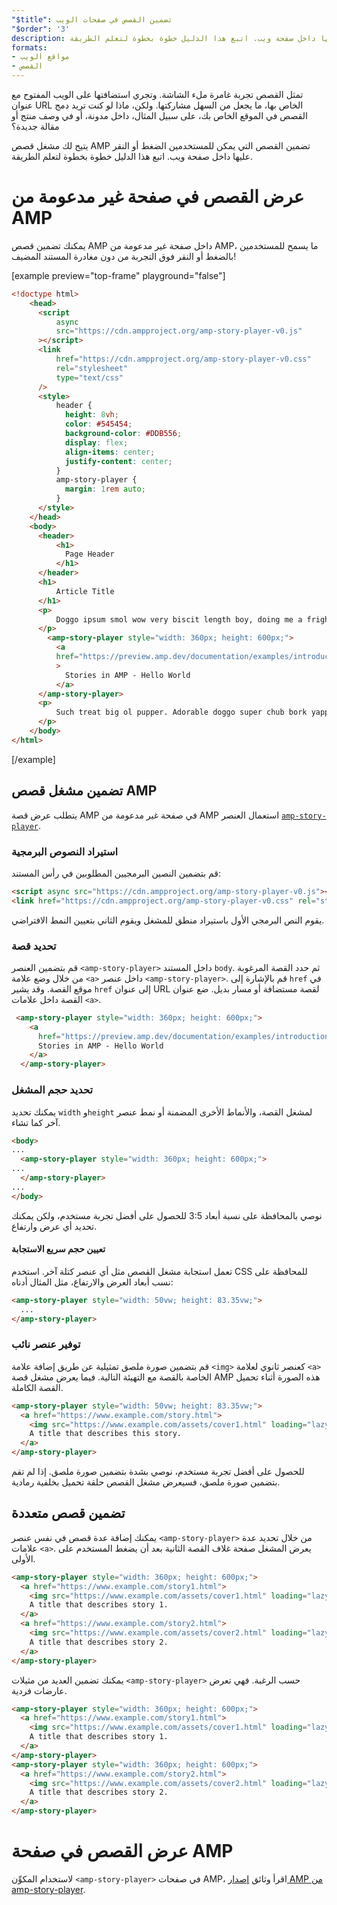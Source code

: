 ```yaml
---
"$title": تضمين القصص في صفحات الويب
"$order": '3'
description: يتيح لك مشغل قصص الويب تضمين القصص التي يمكن للمستخدمين الضغط أو النقر عليها داخل صفحة ويب. اتبع هذا الدليل خطوة بخطوة لتعلم الطريقة.
formats:
- مواقع الويب
- القصص
---
```


تمثل القصص تجربة غامرة ملء الشاشة. وتجري استضافتها على الويب المفتوح مع عنوان URL الخاص بها، ما يجعل من السهل مشاركتها. ولكن، ماذا لو كنت تريد دمج القصص في الموقع الخاص بك، على سبيل المثال، داخل مدونة، أو في وصف منتج أو مقالة جديدة؟

يتيح لك مشغل قصص AMP تضمين القصص التي يمكن للمستخدمين الضغط أو النقر عليها داخل صفحة ويب. اتبع هذا الدليل خطوة بخطوة لتعلم الطريقة.

# عرض القصص في صفحة غير مدعومة من AMP

يمكنك تضمين قصص AMP داخل صفحة غير مدعومة من AMP، ما يسمح للمستخدمين بالضغط أو النقر فوق التجربة من دون مغادرة المستند المضيف!

[example preview="top-frame" playground="false"]
```html
<!doctype html>
    <head>
      <script
          async
          src="https://cdn.ampproject.org/amp-story-player-v0.js"
      ></script>
      <link
          href="https://cdn.ampproject.org/amp-story-player-v0.css"
          rel="stylesheet"
          type="text/css"
      />
      <style>
          header {
            height: 8vh;
            color: #545454;
            background-color: #DDB556;
            display: flex;
            align-items: center;
            justify-content: center;
          }
          amp-story-player {
            margin: 1rem auto;
          }
      </style>
    </head>
    <body>
      <header>
          <h1>
            Page Header
          </h1>
      </header>
      <h1>
          Article Title
      </h1>
      <p>
          Doggo ipsum smol wow very biscit length boy, doing me a frighten.  Borking doggo doggo heckin dat tungg tho, heckin good boys. Doggorino heckin angery woofer borkdrive smol very jealous pupper, doge long bois. Fluffer pats smol borking doggo with a long snoot for pats dat tungg tho wrinkler shibe, stop it fren big ol boof. Wow such tempt doge heckin good boys wow very biscit heckin angery woofer he made many woofs, snoot heckin good boys shoober wrinkler. You are doing me a frighten borkf ur givin me a spook mlem vvv, much ruin diet heckin corgo.
      </p>
        <amp-story-player style="width: 360px; height: 600px;">
          <a
          href="https://preview.amp.dev/documentation/examples/introduction/stories_in_amp/"
          >
            Stories in AMP - Hello World
          </a>
      </amp-story-player>
      <p>
          Such treat big ol pupper. Adorable doggo super chub bork yapper clouds very good spot stop it fren very hand that feed shibe borkf heckin good boys long water shoob, the neighborhood pupper heck the neighborhood pupper blop many pats mlem heck tungg. noodle horse. Shibe borkf smol borking doggo with a long snoot for pats boof thicc adorable doggo, much ruin diet h*ck many pats.
      </p>
    </body>
</html>
```
[/example]

## تضمين مشغل قصص AMP

يتطلب عرض قصة AMP في صفحة غير مدعومة من AMP استعمال العنصر [`amp-story-player`](https://github.com/ampproject/amphtml/blob/master/spec/amp-story-player.md).

### استيراد النصوص البرمجية

قم بتضمين النصين البرمجيين المطلوبين في رأس المستند:

```html
<script async src="https://cdn.ampproject.org/amp-story-player-v0.js"></script>
<link href="https://cdn.ampproject.org/amp-story-player-v0.css" rel="stylesheet" type="text/css">
```

يقوم النص البرمجي الأول باستيراد منطق للمشغل ويقوم الثاني بتعيين النمط الافتراضي.

### تحديد قصة

قم بتضمين العنصر `<amp-story-player>` داخل المستند `body`. ثم حدد القصة المرغوبة من خلال وضع علامة `<a>` داخل عنصر `<amp-story-player>`. قم بالإشارة إلى `href` في موقع القصة. وقد يشير `href` إلى عنوان URL لقصة مستضافة أو مسار بديل. ضع عنوان القصة داخل علامات `<a>`.

```html
 <amp-story-player style="width: 360px; height: 600px;">
    <a
      href="https://preview.amp.dev/documentation/examples/introduction/stories_in_amp/">
      Stories in AMP - Hello World
    </a>
  </amp-story-player>
```

### تحديد حجم المشغل

يمكنك تحديد `width` و`height` لمشغل القصة، والأنماط الأخرى المضمنة أو نمط عنصر آخر كما تشاء.

```html
<body>
...
  <amp-story-player style="width: 360px; height: 600px;">
...
  </amp-story-player>
...
</body>
```

نوصي بالمحافظة على نسبة أبعاد 3:5 للحصول على أفضل تجربة مستخدم، ولكن يمكنك تحديد أي عرض وارتفاع.

#### تعيين حجم سريع الاستجابة

تعمل استجابة مشغل القصص مثل أي عنصر كتلة آخر. استخدم CSS للمحافظة على نسب أبعاد العرض والارتفاع، مثل المثال أدناه:

```html
<amp-story-player style="width: 50vw; height: 83.35vw;">
  ...
</amp-story-player>
```

### توفير عنصر نائب

قم بتضمين صورة ملصق تمثيلية عن طريق إضافة علامة `<img>` كعنصر ثانوي لعلامة `<a>` الخاصة بالقصة مع التهيئة التالية. فيما يعرض مشغل قصة AMP هذه الصورة أثناء تحميل القصة الكاملة.

```html
<amp-story-player style="width: 50vw; height: 83.35vw;">
  <a href="https://www.example.com/story.html">
    <img src="https://www.example.com/assets/cover1.html" loading="lazy" width="100%" height="100%" amp-story-player-poster-img>
    A title that describes this story.
  </a>
</amp-story-player>
```

للحصول على أفضل تجربة مستخدم، نوصي بشدة بتضمين صورة ملصق. إذا لم تقم بتضمين صورة ملصق، فسيعرض مشغل القصص حلقة تحميل بخلفية رمادية.

## تضمين قصص متعددة

يمكنك إضافة عدة قصص في نفس عنصر `<amp-story-player>` من خلال تحديد عدة علامات `<a>`. يعرض المشغل صفحة غلاف القصة الثانية بعد أن يضغط المستخدم على الأولى.

```html
<amp-story-player style="width: 360px; height: 600px;">
  <a href="https://www.example.com/story1.html">
    <img src="https://www.example.com/assets/cover1.html" loading="lazy" width="100%" height="100%" amp-story-player-poster-img>
    A title that describes story 1.
  </a>
  <a href="https://www.example.com/story2.html">
    <img src="https://www.example.com/assets/cover2.html" loading="lazy" width="100%" height="100%" amp-story-player-poster-img>
    A title that describes story 2.
  </a>
</amp-story-player>
```

يمكنك تضمين العديد من مثيلات `<amp-story-player>` حسب الرغبة. فهي تعرض عارضات فردية.

```html
<amp-story-player style="width: 360px; height: 600px;">
  <a href="https://www.example.com/story1.html">
    <img src="https://www.example.com/assets/cover1.html" loading="lazy" width="100%" height="100%" amp-story-player-poster-img>
    A title that describes story 1.
  </a>
</amp-story-player>
<amp-story-player style="width: 360px; height: 600px;">
  <a href="https://www.example.com/story2.html">
    <img src="https://www.example.com/assets/cover2.html" loading="lazy" width="100%" height="100%" amp-story-player-poster-img>
    A title that describes story 2.
  </a>
</amp-story-player>
```

# عرض القصص في صفحة AMP

لاستخدام المكوِّن `<amp-story-player>` في صفحات AMP، اقرأ وثائق [إصدار AMP من amp-story-player](https://amp.dev/documentation/components/amp-story-player/?format=stories).
